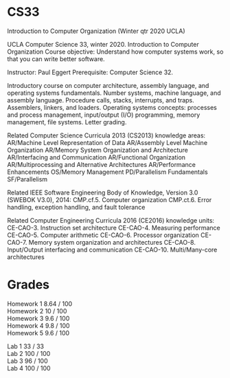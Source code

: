 # CS33
Introduction to Computer Organization (Winter qtr 2020 UCLA)

UCLA Computer Science 33, winter 2020.
Introduction to Computer Organization
Course objective: Understand how computer systems work, so that you can write better software.

Instructor: Paul Eggert
Prerequisite: Computer Science 32.

Introductory course on computer architecture, assembly language, and operating systems fundamentals.
Number systems, machine language, and assembly language. Procedure calls, stacks, interrupts, and traps. 
Assemblers, linkers, and loaders. Operating systems concepts: processes and process management, 
input/output (I/O) programming, memory management, file systems. Letter grading.

Related Computer Science Curricula 2013 (CS2013) knowledge areas:
AR/Machine Level Representation of Data
AR/Assembly Level Machine Organization
AR/Memory System Organization and Architecture
AR/Interfacing and Communication
AR/Functional Organization
AR/Multiprocessing and Alternative Architectures
AR/Performance Enhancements
OS/Memory Management
PD/Parallelism Fundamentals
SF/Parallelism

Related IEEE Software Engineering Body of Knowledge, Version 3.0 (SWEBOK V3.0), 2014:
CMP.cf.5. Computer organization
CMP.ct.6. Error handling, exception handling, and fault tolerance

Related Computer Engineering Curricula 2016 (CE2016) knowledge units:
CE-CAO-3. Instruction set architecture
CE-CAO-4. Measuring performance
CE-CAO-5. Computer arithmetic
CE-CAO-6. Processor organization
CE-CAO-7. Memory system organization and architectures
CE-CAO-8. Input/Output interfacing and communication
CE-CAO-10. Multi/Many-core architectures

# Grades

Homework 1	8.64 / 100<br>
Homework 2	10 / 100<br>
Homework 3	9.6 / 100<br>
Homework 4	9.8 / 100<br>
Homework 5	9.6 / 100<br>

Lab 1	33 / 33<br>
Lab 2	100 / 100<br>
Lab 3	96 / 100<br>
Lab 4	100 / 100<br>

